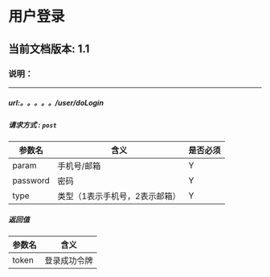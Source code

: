 # 用户登录

## 当前文档版本: 1.1

### 说明：

--------------------------------

##### url:。。。。。/user/doLogin
##### 请求方式 : `post`

参数名    | 含义    | 是否必须
-------|--------|-----
param   | 手机号/邮箱   |   Y
password   | 密码   |   Y
type   | 类型（1表示手机号，2表示邮箱）   |   Y



##### 返回值

参数名  | 含义
-------------|-------------
token   |   登录成功令牌